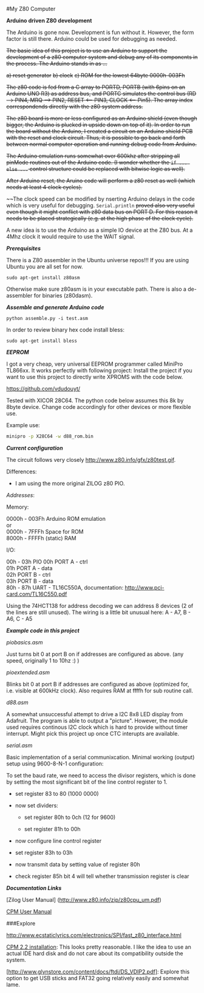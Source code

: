 #My Z80 Computer

**Arduino driven Z80 development**

The Arduino is gone now. Development is fun without it. However, the form factor is still there. Arduino could be used for debugging as needed.

~~The basic idea of this project is to use an Arduino to support the development of a z80 computer system and debug any of its components in the process. The Arduino stands in as ...~~

~~a) reset generator~~
~~b) clock~~
~~c) ROM for the lowest 64byte 0000h-003Fh~~

~~The z80 code is fed from a C array to PORTD, PORTB (with 6pins on an Arduino UNO R3) as address bus, and PORTC simulates the control bus (RD --> PIN4, MRQ --> PIN2, RESET <-- PIN3, CLOCK <-- Pin5). The array index correspondends directly with the z80 system address.~~

~~The z80 board is more or less configured as an Arduino shield (even though bigger, the Arduino is plucked in upside down on top of it). In order to run the board without the Arduino, I created a circuit on an Arduino shield PCB with the reset and clock circuit. Thus, it is possible to go back and forth between normal computer operation and running debug code from Arduino.~~

~~The Arduino emulation runs somewhat over 600khz after stripping all pinMode routines out of the Arduino code. (I wonder whether the ```if ... else ...``` control structure could be replaced with bitwise logic as well).~~

~~After Arduino reset, the Aruino code will perform a z80 reset as well (which needs at least 4 clock cycles).~~

~~The clock speed can be modified by nserting Arduino delays in the code which is very useful for debugging. ```Serial.println``` ~~proved also very useful even though it might conflict with z80 data bus on PORT D. For this reason it needs to be placed strategically (e.g. at the high phase of the clock cycle).~~

A new idea is to use the Arduino as a simple IO device at the Z80 bus. At a 4Mhz clock it would require to use the WAIT signal.

***Prerequisites***

There is a Z80 assembler in the Ubuntu universe repos!!! If you are using Ubuntu you are all set for now.

```
sudo apt-get install z80asm 
```

Otherwise make sure z80asm is in your executable path. There is also a de-assembler for binaries (z80dasm).

***Assemble and generate Arduino code***

```
python assemble.py -i test.asm
```


In order to review binary hex code install bless:

```
sudo apt-get install bless
```

***EEPROM***

I got a very cheap, very universal EEPROM programmer called MiniPro TL866xx. It works perfectly with following project: 
Install the project if you want to use this project to directly write XPROMS with the code below.

https://github.com/vdudouyt/

Tested with XICOR 28C64. The python code below assumes this 8k by 8byte device. Change code accordingly for other devices or more flexible use.

Example use:

````sh
minipro -p X28C64 -w d88_rom.bin
````


***Current configuration***

The circuit follows very closely http://www.z80.info/gfx/z80test.gif.

Differences: 

- I am using the more original ZILOG z80 PIO.

*Addresses*:

Memory:  

0000h - 003Fh   Arduino ROM emulation  
or  
0000h - 7FFFh   Space for ROM  
8000h - FFFFh   (static) RAM  

I/O:  

00h - 03h   PIO 
  00h         PORT A - ctrl  
  01h         PORT A - data  
  02h         PORT B - ctrl  
  03h         PORT B - data  
80h - 87h   UART - TL16C550A, documentation: http://www.pci-card.com/TL16C550.pdf

Using the 74HCT138 for address decoding we can address 8 devices (2 of the lines are still unused). The wiring is a little bit unusual here: A - A7, B - A6, C - A5

***Example code in this project***

*piobasics.asm*

Just turns bit 0 at port B on if addresses are configured as above. (any speed, originally 1 to 10hz :) )

*pioextended.asm*

Blinks bit 0 at port B if addresses are configured as above (optimized for, i.e. visible at 600kHz clock). Also requires RAM at ffffh for sub routine call. 

*d88.asm*

A somewhat unsuccessful attempt to drive a I2C 8x8 LED display from Adafruit. The program is able to output a "picture". However, the module used requires continous I2C clock which is hard to provide without timer interrupt. Might pick this project up once CTC interupts are available.

*serial.asm*

Basic implementation of a serial communixcation. Minimal working (output) setup using 9600-8-N-1 configuration:

To set the baud rate, we need to access the divisor registers, which is done by setting the most significant bit of the line control register to 1.

- set register 83 to 80 (1000 0000)

- now set dividers:
  
  * set register 80h to 0ch (12 for 9600)

  * set register 81h to 00h 

- now configure line control register

- set register 83h to 03h

- now transmit data by setting value of register 80h

- check register 85h bit 4 will tell whether transmission register is clear

***Documentation Links***

[Zilog User Manual] (http://www.z80.info/zip/z80cpu_um.pdf)

[CPM User Manual](http://www.cpm.z80.de/manuals/cpm3-usr.pdf)



###Explore

http://www.ecstaticlyrics.com/electronics/SPI/fast_z80_interface.html

[CPM 2.2 installation](http://cpuville.com/cpm_on_new_computer.html): This looks pretty reasonable. I like the idea to use an actual IDE hard disk and do not care about its compatibility outside the system. 

[http://www.glynstore.com/content/docs/ftdi/DS_VDIP2.pdf]: Explore this option to get USB sticks and FAT32 going relatively easily and somewhat lame.
